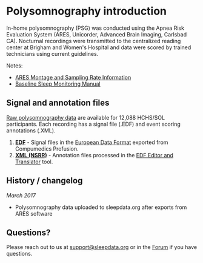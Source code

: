 # Polysomnography introduction

In-home polysomnography (PSG) was conducted using the Apnea Risk Evaluation System (ARES, Unicorder, Advanced Brain Imaging, Carlsbad CA).  Nocturnal recordings were transmitted to the centralized reading center at Brigham and Women's Hospital and data were scored by trained technicians using current guidelines.

Notes:

- [ARES Montage and Sampling Rate Information](:pages_path:/montage-and-sampling-rate-information.md)
- [Baseline Sleep Monitoring Manual](:files_path:/documentation?f=HCHS_SOL_Baseline_Sleep_Monitoring_Manual.pdf)

## Signal and annotation files

[Raw polysomnography data](:files_path:/polysomnography) are available for 12,088 HCHS/SOL participants. Each recording has a signal file (.EDF) and event scoring annotations (.XML).

1. **[EDF](:files_path:/polysomnography/edfs)** - Signal files in the [European Data Format](http://www.edfplus.info/) exported from Compumedics Profusion.
2. **[XML (NSRR)](:files_path:/polysomnography/annotations-events-nsrr)** - Annotation files processed in the [EDF Editor and Translator](https://www.sleepdata.org/community/tools/12) tool.

## History / changelog

*March 2017*
- Polysomnography data uploaded to sleepdata.org after exports from ARES software

## Questions?

Please reach out to us at support@sleepdata.org or in the [Forum](https://sleepdata.org/forum) if you have questions.
